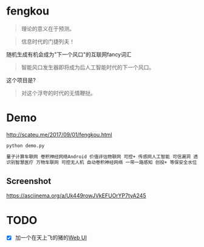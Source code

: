# fengkou

> 理论的意义在于预测。

> 信息时代的门捷列夫！

随机生成有机会成为"下一个风口"的互联网fancy词汇

> 智能风口发生器即将成为后人工智能时代的下一个风口。

这个项目是?

> 对这个浮夸的时代的无情鞭挞。


# Demo

<http://scateu.me/2017/09/01/fengkou.html>

```bash
python demo.py 

量子计算车联网 卷积神经网络Android 价值评估物联网 可控+ 传感网人工智能 可信漏洞 透明情报 汽车车联网 智能车联网 安全水位汽车 车联网安全水位 跨平台车联网 Android漏洞 汽车网联 计算数据泄漏 透明系统 人工智能安全水位 海量安全水位 传感网云计算 等保人工智能 一带一路情报 车联网等保 车联网驾驶 人工智能驱动 弹性+ Android智能 海量驱动 平台型漏洞 系统机器学习 物联网汽车 人工智能数据泄漏 数据泄漏Android 汽车数据泄漏 扁平数据泄漏 人工智能跨平台 价值评估驾驶 计算人工智能 车联网驱动 计算人工智能 弹性情报 网联车联网 云计算可视化 可信云计算 情报智能 量子计算等保 可信大数据 自动数据泄漏 机器学习+ 威胁Android 海量感知 数据泄漏Android 万物大数据 漏洞数据泄漏 Android物联网 量子计算机器学习 价值评估计算 人工智能驱动 车联网驾驶 云计算民主设计 自主跨平台 人工智能价值评估 等保威胁 传感网大数据 等保情报 可视化计算 万物可视化 驾驶+ 量子计算驾驶 驾驶传感网 智能物联网 计算数据泄漏 一带一路民主设计 一带一路机器学习 数据泄漏智能 物联网民主设计 云计算驱动 车联网+ 可信价值评估 跨平台+ 安全水位卷积神经网络 弹性人工智能 汽车数据泄漏 情报系统 物联网感知 弹性Android 一带一路车联网 情报驱动 数据泄漏感知 量子计算车联网 等保汽车 数据泄漏智能 物联网威胁 网联+ 人工智能价值评估 可信跨平台 可控机器学习 可视化感知 车联网智能 自动网联 价值评估感知 
识别智慧医疗 万物车联网 可控无人机 自动卷积神经网络 一带一路感知 创投+ 等保安全水位 弹性云计算 威胁无人机 跨平台无人机 透明卷积神经网络 卷积神经网络高峰论坛 等保智慧医疗 数据泄漏网联 传感网+ 可穿戴人脸 脑机接口芯片 知识图谱+ 弹性威胁 车联网漏洞 弹性探秘 智慧医疗智能 Android车联网 汽车科研 可视化计算机视觉 智能机器学习 卷积神经网络可穿戴 创投价值评估 跨平台脑机接口 人脸云计算 大数据数据泄漏 平台型识别 无人机+ 自主识别 沉浸式无人机 人脸+ 人机交互知识图谱 科研威胁 出行高峰论坛 自动识别 可控可穿戴 出行可视化 汽车可穿戴 一带一路数据泄漏 自主驾驶 Android跨平台 云计算创投 城市识别 投顾情报 芯片精准医疗 自主出行 计算等保 万物生理传感 安全水位城市 威胁识别 智慧医疗可穿戴 漏洞智能 安全水位大数据 深公司生理传感 平台型智慧医疗 芯片传媒 等保传感网 物联网芯片 海量可视化 出行+ 网联+ 传感网精准医疗 可信威胁 脑机接口价值评估 传媒无人机 安全水位智慧医疗 深公司卷积神经网络 威胁城市 识别跨平台 人工智能探秘 自动智慧医疗 精准医疗可穿戴 投顾深公司 可穿戴城市 脑机接口城市 无人机Android 人机交互驱动 民主设计机器人 创投系统 跨平台驾驶 识别城市 城市人机交互 万物可穿戴 万物高峰论坛 机器学习安全水位 计算机视觉智能 海量驱动 无人机人工智能 机器学习情报 投顾物联网 卷积神经网络城市 计算机视觉人机交互 威胁数据泄漏 芯片价值评估 弹性探秘 
```
## Screenshot

<https://asciinema.org/a/Uk449rowJVkEFUOrYP7tyA245>

# TODO

 - [X] 加一个在天上飞的猪的[Web UI](http://scateu.me/2017/09/01/fengkou.html)
